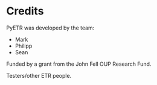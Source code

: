 # Credits

PyETR was developed by the team:

- Mark
- Philipp
- Sean

Funded by a grant from the John Fell OUP Research Fund.

Testers/other ETR people.